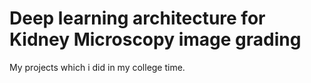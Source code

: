 # Deep learning architecture for Kidney Microscopy image grading
My projects which i did in my college time.
